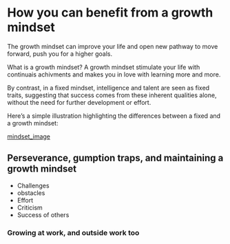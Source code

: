 # How you can benefit from a growth mindset

The growth mindset can improve your life and open new pathway to move forward, push you for a higher goals.

What is a growth mindset?
A growth mindset stimulate your life with continuais achivments and  makes you in love with learning more and more.


By contrast, in a fixed mindset, intelligence and talent are seen as fixed traits, suggesting that success comes from these inherent qualities alone, without the need for further development or effort.

Here’s a simple illustration highlighting the differences between a fixed and a growth mindset:

[mindset_image](NewGrowthMindset2.png)



## Perseverance, gumption traps, and maintaining a growth mindset
* Challenges
* obstacles
* Effort
* Criticism
* Success of others



### Growing at work, and outside work too
